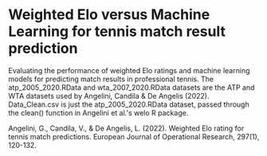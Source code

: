 # Weighted Elo versus Machine Learning for tennis match result prediction
Evaluating the performance of weighted Elo ratings and machine learning models for predicting match results in professional tennis. The atp_2005_2020.RData and wta_2007_2020.RData datasets are the ATP and WTA datasets used by Angelini, Candila & De Angelis (2022).
Data_Clean.csv is just the atp_2005_2020.RData dataset, passed through the clean() function in Angelini et al.'s welo R package.

Angelini, G., Candila, V., & De Angelis, L. (2022). Weighted Elo rating for tennis match predictions. European Journal of Operational Research, 297(1), 120-132.
